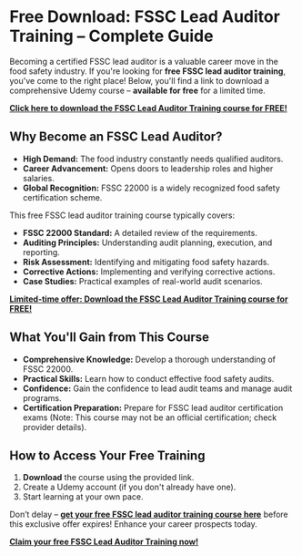 # Free Download: FSSC Lead Auditor Training – Complete Guide

Becoming a certified FSSC lead auditor is a valuable career move in the food safety industry. If you're looking for **free FSSC lead auditor training**, you've come to the right place! Below, you'll find a link to download a comprehensive Udemy course – **available for free** for a limited time.

[**Click here to download the FSSC Lead Auditor Training course for FREE!**](https://udemywork.com/fssc-lead-auditor-training)

## Why Become an FSSC Lead Auditor?

*   **High Demand:** The food industry constantly needs qualified auditors.
*   **Career Advancement:** Opens doors to leadership roles and higher salaries.
*   **Global Recognition:** FSSC 22000 is a widely recognized food safety certification scheme.

This free FSSC lead auditor training course typically covers:

*   **FSSC 22000 Standard:** A detailed review of the requirements.
*   **Auditing Principles:** Understanding audit planning, execution, and reporting.
*   **Risk Assessment:** Identifying and mitigating food safety hazards.
*   **Corrective Actions:** Implementing and verifying corrective actions.
*   **Case Studies:** Practical examples of real-world audit scenarios.

[**Limited-time offer: Download the FSSC Lead Auditor Training course for FREE!**](https://udemywork.com/fssc-lead-auditor-training)

## What You'll Gain from This Course

*   **Comprehensive Knowledge:** Develop a thorough understanding of FSSC 22000.
*   **Practical Skills:** Learn how to conduct effective food safety audits.
*   **Confidence:** Gain the confidence to lead audit teams and manage audit programs.
*   **Certification Preparation:** Prepare for FSSC lead auditor certification exams (Note: This course may not be an official certification; check provider details).

## How to Access Your Free Training

1.  **Download** the course using the provided link.
2.  Create a Udemy account (if you don't already have one).
3.  Start learning at your own pace.

Don’t delay – **[get your free FSSC lead auditor training course here](https://udemywork.com/fssc-lead-auditor-training)** before this exclusive offer expires! Enhance your career prospects today.

[**Claim your free FSSC Lead Auditor Training now!**](https://udemywork.com/fssc-lead-auditor-training)
